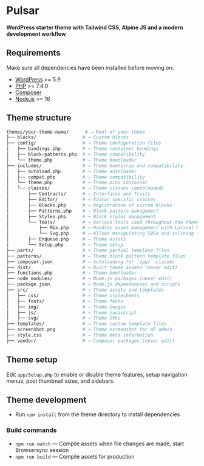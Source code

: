 # Pulsar

<p>
  <strong>WordPress starter theme with Tailwind CSS, Alpine JS and a modern development workflow</strong>
</p>

## Requirements

Make sure all dependencies have been installed before moving on:

- [WordPress](https://wordpress.org/) >= 5.9
- [PHP](https://secure.php.net/manual/en/install.php) >= 7.4.0
- [Composer](https://getcomposer.org/download/)
- [Node.js](http://nodejs.org/) >= 16

## Theme structure

```sh
themes/your-theme-name/      # → Root of your theme
├── blocks/                 # → Custom blocks
├── config/                 # → Theme configuration files
│   ├── bindings.php        # → Theme container bindings
│   ├── block-patterns.php  # → Theme compatibility
│   └── theme.php           # → Theme bootloader
├── includes/               # → Theme bootstrap and compatibility
│   ├── autoload.php        # → Theme autoloader
│   ├── compat.php          # → Theme compatibility
│   └── theme.php           # → Theme mini container
│   └── classes/            # → Theme classes (autoloaded)
│       ├── Contracts/      # → Interfaces and Traits
│       ├── Editor/         # → Editor specific classes
│       ├── Blocks.php      # → Registration of custom blocks
│       ├── Patterns.php    # → Block pattern management
│       ├── Styles.php      # → Block styles management
│       └── Tools/          # → Various tools used throughout the theme
│           ├── Mix.php     # → Handles asset management with Laravel Mix
│           └── Svg.php     # → Allows manipulating SVGs and inlining them
│       ├── Enqueue.php     # → Theme assets
│       └── Setup.php       # → Theme setup
├── parts/                  # → Theme partial template files
├── patterns/               # → Theme block pattern template files
├── composer.json           # → Autoloading for `app/` classes
├── dist/                   # → Built theme assets (never edit)
├── functions.php           # → Theme bootloader
├── node_modules/           # → Node.js packages (never edit)
├── package.json            # → Node.js dependencies and scripts
├── src/                    # → Theme assets and templates
│   ├── css/                # → Theme stylesheets
│   ├── fonts/              # → Theme fonts
│   ├── img/                # → Theme images
│   ├── js/                 # → Theme javascript
│   ├── svg/                # → Theme SVGs
├── templates/              # → Theme custom template files
├── screenshot.png          # → Theme screenshot for WP admin
├── style.css               # → Theme meta information
├── vendor/                 # → Composer packages (never edit)
```

## Theme setup

Edit `app/Setup.php` to enable or disable theme features, setup navigation menus, post thumbnail sizes, and sidebars.

## Theme development

- Run `npm install` from the theme directory to install dependencies

### Build commands

- `npm run watch` — Compile assets when file changes are made, start Browsersync session
- `npm run build` — Compile assets for production
